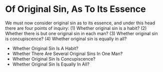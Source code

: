 # Of Original Sin, As To Its Essence

We must now consider original sin as to its essence, and under this head there are four points of inquiry:
(1) Whether original sin is a habit?
(2) Whether there is but one original sin in each man?
(3) Whether original sin is concupiscence?
(4) Whether original sin is equally in all?

* Whether Original Sin Is A Habit?
* Whether There Are Several Original Sins In One Man?
* Whether Original Sin Is Concupiscence?
* Whether Original Sin Is Equally In All?